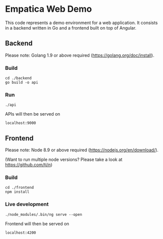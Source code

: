 # Empatica Web Demo

This code represents a demo environment for a web application. It consists in a backend written in Go and a frontend built on top of Angular.

## Backend

Please note: Golang 1.9 or above required (https://golang.org/doc/install).

### Build

```
cd ./backend
go build -o api
```

### Run

```
./api
```

APIs will then be served on

```
localhost:9000
```

## Frontend

Please note: Node 8.9 or above required (https://nodejs.org/en/download/).

(Want to run multiple node versions? Please take a look at https://github.com/tj/n)

### Build

```
cd ./frontend
npm install
```

### Live development

```
./node_modules/.bin/ng serve --open
```

Frontend will then be served on 
```
localhost:4200
```
